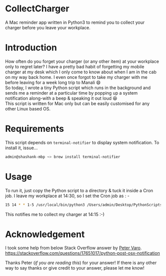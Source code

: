 # CollectCharger
A Mac reminder app written in Python3 to remind you to collect your charger before you leave your workplace.

# Introduction
How often do you forget your charger (or any other item) at your workplace only to regret later? I have a pretty bad habit of forgetting my mobile charger at my desk which I only come to know about when I am in the cab on my way back home. I even once forgot to take my charger with me before leaving for a week long trip to Manali :smile:  
So today, I wrote a tiny Python script which runs in the background and sends me a reminder at a particular time by popping up a system notification along-with a beep & speaking it out loud :satisfied:  
This script is written for Mac only but can be easily customised for any other Linux based OS.

# Requirements
This script depends on ``terminal-notifier`` to display system notification. To install it, issue...
```bash
admin@shashank-mbp ~> brew install terminal-notifier
```

# Usage
To run it, just copy the Python script to a directory & tuck it inside a Cron job. I leave my workplace at 14:30, so I set the Cron job as : - 
```bash
15 14 * * 1-5 /usr/local/bin/python3 /Users/admin/Desktop/PythonScripts/ChargerCollect.py >/Users/admin/Desktop/reminder_cronout.log 2>/Users/admin/Desktop/reminder_error.log
```

This notifies me to collect my charger at 14:15 :-)

# Acknowledgement
I took some help from below Stack Overflow answer by [Peter Varo](https://stackoverflow.com/users/2188562/peter-varo).
https://stackoverflow.com/questions/17651017/python-post-osx-notification

Thanks Peter (*if you are reading this*) for your answer! If there is any other way to say thanks or give credit to your answer, please let me know!
